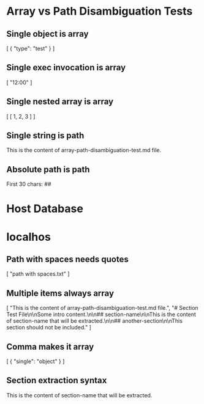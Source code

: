 # Array vs Path Disambiguation Tests

## Single object is array
[
  {
    "type": "test"
  }
]

## Single exec invocation is array  
[
  "12:00"
]

## Single nested array is array
[
  [
    1,
    2,
    3
  ]
]

## Single string is path
This is the content of array-path-disambiguation-test.md file.

## Absolute path is path
First 30 chars: ##
# Host Database
#
# localhos

## Path with spaces needs quotes
[
  "path with spaces.txt"
]

## Multiple items always array
[
  "This is the content of array-path-disambiguation-test.md file.",
  "# Section Test File\n\nSome intro content.\n\n## section-name\n\nThis is the content of section-name that will be extracted.\n\n## another-section\n\nThis section should not be included."
]

## Comma makes it array
[
  {
    "single": "object"
  }
]

## Section extraction syntax
This is the content of section-name that will be extracted.